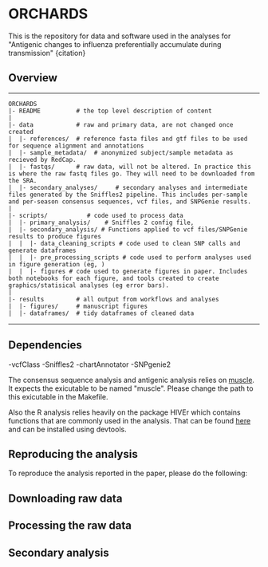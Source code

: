 # ORCHARDS

This is the repository for data and software used in the analyses for "Antigenic changes to influenza preferentially accumulate during transmission" {citation}

## Overview
--------

    ORCHARDS
    |- README          # the top level description of content
    |
    |- data            # raw and primary data, are not changed once created
    |  |- references/  # reference fasta files and gtf files to be used for sequence alignment and annotations
    |  |- sample_metadata/  # anonymized subject/sample metadata as recieved by RedCap.
    |  |- fastqs/      # raw data, will not be altered. In practice this is where the raw fastq files go. They will need to be downloaded from the SRA. 
    |  |- secondary_analyses/     # secondary analyses and intermediate files generated by the Sniffles2 pipeline. This includes per-sample and per-season consensus sequences, vcf files, and SNPGenie results.
    |
    |- scripts/           # code used to process data
    |  |- primary_analysis/    # Sniffles 2 config file, 
    |  |- secondary_analysis/ # Functions applied to vcf files/SNPGenie results to produce figures
    |  |  |- data_cleaning_scripts # code used to clean SNP calls and generate dataframes
    |  |  |- pre_processing_scripts # code used to perform analyses used in figure generation (eg, )
    |  |  |- figures # code used to generate figures in paper. Includes both notebooks for each figure, and tools created to create graphics/statisical analyses (eg error bars).
    |
    |- results         # all output from workflows and analyses
    |  |- figures/     # manuscript figures
    |  |- dataframes/  # tidy dataframes of cleaned data

    
  --------
## Dependencies

-vcfClass
-Sniffles2
-chartAnnotator
-SNPgenie2

The consensus sequence analysis and antigenic analysis relies on [muscle](http://www.drive5.com/muscle/downloads.htm). It expects the exicutable to be named "muscle". Please change the path to this exicutable in the Makefile.

Also the R analysis relies heavily on the package HIVEr which contains functions that are commonly used in the analysis. That can be found [here](https://github.com/jtmccr1/HIVEr) and can be installed using devtools. 

## Reproducing the analysis

To reproduce the analysis reported in the paper, please do the following:

## Downloading raw data


## Processing the raw data


## Secondary analysis

